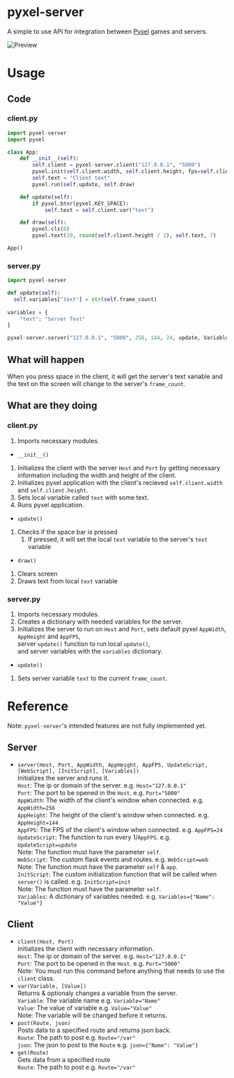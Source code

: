 # pyxel-server
A simple to use API for integration between [Pyxel](https://github.com/kitao/pyxel) games and servers. 

![Preview](https://github.com/FloppiDisk/pyxserver/blob/main/preview.gif?raw=true)

# Usage
## Code
### client.py
```python
import pyxel-server
import pyxel

class App:
    def __init__(self):
        self.client = pyxel-server.client("127.0.0.1", "5000")
        pyxel.init(self.client.width, self.client.height, fps=self.client.fps)
        self.text = "Client text"
        pyxel.run(self.update, self.draw)

    def update(self):
        if pyxel.btnr(pyxel.KEY_SPACE):
            self.text = self.client.var("text")

    def draw(self):
        pyxel.cls(0)
        pyxel.text(10, round(self.client.height / 2), self.text, 7)

App()
```
### server.py
```python
import pyxel-server

def update(self):
  self.variables["text"] = str(self.frame_count)
  
variables = {
    "text": "Server Text"
}

pyxel-server.server("127.0.0.1", "5000", 256, 144, 24, update, Variables=variables)
```
## What will happen
When you press space in the client, it will get the server's text variable and the text on the screen will change to the server's `frame_count`.  
## What are they doing
### client.py
1. Imports necessary modules.  
* `__init__()`  
1. Initializes the client with the server `Host` and `Port` by getting necessary information including the width and height of the client.  
2. Initializes pyxel application with the client's recieved `self.client.width` and `self.client.height`.  
3. Sets local variable called `text` with some text.  
4. Runs pyxel application.  
* `update()`  
1. Checks if the space bar is pressed  
    1. If pressed, it will set the local `text` variable to the server's `text` variable  
* `draw()`  
1. Clears screen  
2. Draws text from local `text` variable  
### server.py
1. Imports necessary modules.  
2. Creates a dictionary with needed variables for the server.  
3. Initializes the server to run on `Host` and `Port`, sets default pyxel `AppWidth`, `AppHeight` and `AppFPS`,  
    server `update()` function to run local `update()`,  
    and server variables with the `variables` dictionary.  
* `update()`  
1. Sets server variable `text` to the current `frame_count`.  
# Reference
Note: `pyxel-server`'s intended features are not fully implemented yet.
## Server
* `server(Host, Port, AppWidth, AppHeight, AppFPS, UpdateScript, [WebScript], [InitScript], [Variables])`  
Initializes the server and runs it.  
`Host`: The ip or domain of the server. e.g. `Host="127.0.0.1"`  
`Port`: The port to be opened in the `Host`. e.g. `Port="5000"`  
`AppWidth`: The width of the client's window when connected. e.g. `AppWidth=256`  
`AppHeight`: The height of the client's window when connected. e.g. `AppHeight=144`  
`AppFPS`: The FPS of the client's window when connected. e.g. `AppFPS=24`  
`UpdateScript`: The function to run every 1/`AppFPS`. e.g. `UpdateScript=update`  
  Note: The function must have the parameter `self`.  
`WebScript`: The custom flask events and routes. e.g. `WebScript=web`  
  Note: The function must have the parameter `self` & `app`.  
`InitScript`: The custom initialization function that will be called when `server()` is called. e.g. `InitScript=init`  
  Note: The function must have the parameter `self`.  
`Variables`: A dictionary of variables needed. e.g. `Variables={"Name": "Value"}`  
## Client
* `client(Host, Port)`  
Initializes the client with necessary information.  
`Host`: The ip or domain of the server. e.g. `Host="127.0.0.1"`  
`Port`: The port to be opened in the `Host`. e.g. `Port="5000"`  
  Note: You must run this command before anything that needs to use the `client` class.  
* `var(Variable, [Value])`  
Returns & optionaly changes a variable from the server.  
`Variable`: The variable name e.g. `Variable="Name"`  
`Value`: The value of variable e.g. `Value="Value"`  
  Note: The variable will be changed before it returns.  
* `post(Route, json)`  
Posts data to a specified route and returns json back.  
`Route`: The path to post e.g. `Route="/var"`  
`json`: The json to post to the `Route` e.g. `json={"Name": "Value"}`  
* `get(Route)`  
Gets data from a specified route  
`Route`: The path to post e.g. `Route="/var"`  
